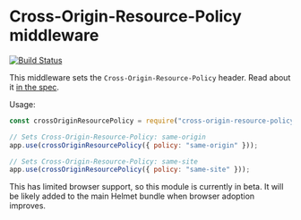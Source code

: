 # Cross-Origin-Resource-Policy middleware

[![Build Status](https://travis-ci.org/helmetjs/cross-origin-resource-policy.svg?branch=master)](https://travis-ci.org/helmetjs/cross-origin-resource-policy)

This middleware sets the `Cross-Origin-Resource-Policy` header. Read about it [in the spec](https://fetch.spec.whatwg.org/#cross-origin-resource-policy-header).

Usage:

```javascript
const crossOriginResourcePolicy = require("cross-origin-resource-policy");

// Sets Cross-Origin-Resource-Policy: same-origin
app.use(crossOriginResourcePolicy({ policy: "same-origin" }));

// Sets Cross-Origin-Resource-Policy: same-site
app.use(crossOriginResourcePolicy({ policy: "same-site" }));
```

This has limited browser support, so this module is currently in beta. It will be likely added to the main Helmet bundle when browser adoption improves.
